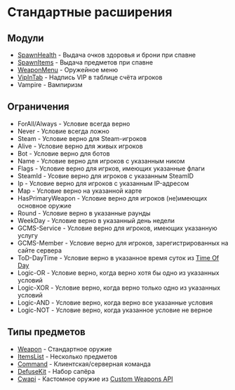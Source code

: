 # Стандартные расширения

## Модули

- [SpawnHealth](extensions/modules/spawn-health.md) - Выдача очков здоровья и брони при спавне
- [SpawnItems](extensions/modules/spawn-items.md) - Выдача предметов при спавне
- [WeaponMenu](extensions/modules/weapon-menu.md) - Оружейное меню
- [VipInTab](extensions/modules/vip-in-tab.md) - Надпись VIP в таблице счёта игроков
- Vampire - Вампиризм

## Ограничения

- ForAll/Always - Условие всегда верно
- Never - Условие всегда ложно
- Steam - Условие верно для Steam-игроков
- Alive - Условие верно для живых игроков
- Bot - Условие верно для ботов
- Name - Условие верно для игроков с указанным ником
- Flags - Условие верно для игрков, имеющих указанные флаги
- SteamId - Усовие верно для игроков с указанным SteamID
- Ip - Условие верно для игроков с указанным IP-адресом
- Map - Условие верно на указанной карте
- HasPrimaryWeapon - Условие верно для игроков (не)имеющих основное оружие
- Round - Условие верно в указанные раунды
- WeekDay - Условие верно в указанный день недели
- GCMS-Service - Условие верно для игроков, имеющих указанную услугу
- GCMS-Member - Условие верно для игроков, зарегистрированных на сайте сервера
- ToD-DayTime - Условие верно в указанное время суток из [Time Of Day](https://arkanaplugins.ru/plugin/11)
- Logic-OR - Условие верно, когда верно хотя бы одно из указанных условий
- Logic-XOR - Условие верно, когда верно только одно из указанных условий
- Logic-AND - Условие верно, когда верно все указанные условия
- Logic-NOT - Условие верно, когда указанное условие не верное

## Типы предметов

- [Weapon](extensions/items/weapon.md) - Стандартное оружие
- [ItemsList](extensions/items/items-list.md) - Несколько предметов
- [Command](extensions/items/command.md) - Клиентская/серверная команда
- [DefuseKit](extensions/items/defuse-kit.md) - Набор сапёра
- [Cwapi](extensions/items/cwapi.md) - Кастомное оружие из [Custom Weapons API](https://github.com/ArKaNeMaN/amxx-CustomWeaponsAPI)
